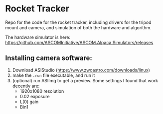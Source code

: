# Rocket Tracker

Repo for the code for the rocket tracker, including drivers for the tripod mount and camera, and simulation of both the hardware and algorithm.

The hardware simulator is here: https://github.com/ASCOMInitiative/ASCOM.Alpaca.Simulators/releases

## Installing camera software:
1. Download ASIStudio (https://www.zwoastro.com/downloads/linux)
2. make the `.run` file executable, and run it
3. (optional) run ASIImg to get a preview. Some settings I found that work decently are:
     - 1920x1080 resolution
     - 0.02 exposure
     - L(0) gain
     - Bin1